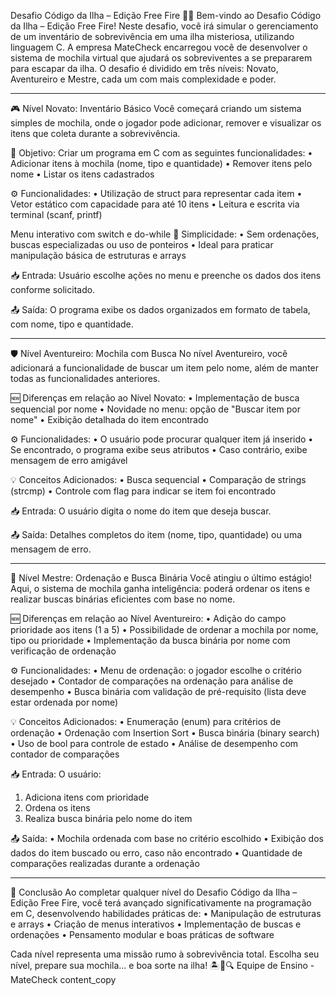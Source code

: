 Desafio Código da Ilha – Edição Free Fire 🔫🎒
Bem-vindo ao Desafio Código da Ilha – Edição Free Fire! Neste desafio, você irá simular o gerenciamento de um inventário de sobrevivência em uma ilha misteriosa, utilizando linguagem C.
A empresa MateCheck encarregou você de desenvolver o sistema de mochila virtual que ajudará os sobreviventes a se prepararem para escapar da ilha. O desafio é dividido em três níveis: Novato, Aventureiro e Mestre, cada um com mais complexidade e poder.
________________________________________
🎮 Nível Novato: Inventário Básico
Você começará criando um sistema simples de mochila, onde o jogador pode adicionar, remover e visualizar os itens que coleta durante a sobrevivência.

🚩 Objetivo:
Criar um programa em C com as seguintes funcionalidades:
•	Adicionar itens à mochila (nome, tipo e quantidade)
•	Remover itens pelo nome
•	Listar os itens cadastrados

⚙️ Funcionalidades:
•	Utilização de struct para representar cada item
•	Vetor estático com capacidade para até 10 itens
•	Leitura e escrita via terminal (scanf, printf)

Menu interativo com switch e do-while
🧠 Simplicidade:
•	Sem ordenações, buscas especializadas ou uso de ponteiros
•	Ideal para praticar manipulação básica de estruturas e arrays

📥 Entrada:
Usuário escolhe ações no menu e preenche os dados dos itens conforme solicitado.

📤 Saída:
O programa exibe os dados organizados em formato de tabela, com nome, tipo e quantidade.
________________________________________

🛡️ Nível Aventureiro: Mochila com Busca
No nível Aventureiro, você adicionará a funcionalidade de buscar um item pelo nome, além de manter todas as funcionalidades anteriores.

🆕 Diferenças em relação ao Nível Novato:
•	Implementação de busca sequencial por nome
•	Novidade no menu: opção de "Buscar item por nome"
•	Exibição detalhada do item encontrado

⚙️ Funcionalidades:
•	O usuário pode procurar qualquer item já inserido
•	Se encontrado, o programa exibe seus atributos
•	Caso contrário, exibe mensagem de erro amigável

💡 Conceitos Adicionados:
•	Busca sequencial
•	Comparação de strings (strcmp)
•	Controle com flag para indicar se item foi encontrado

📥 Entrada:
O usuário digita o nome do item que deseja buscar.

📤 Saída:
Detalhes completos do item (nome, tipo, quantidade) ou uma mensagem de erro.
________________________________________

🧠 Nível Mestre: Ordenação e Busca Binária
Você atingiu o último estágio! Aqui, o sistema de mochila ganha inteligência: poderá ordenar os itens e realizar buscas binárias eficientes com base no nome.

🆕 Diferenças em relação ao Nível Aventureiro:
•	Adição do campo prioridade aos itens (1 a 5)
•	Possibilidade de ordenar a mochila por nome, tipo ou prioridade
•	Implementação da busca binária por nome com verificação de ordenação

⚙️ Funcionalidades:
•	Menu de ordenação: o jogador escolhe o critério desejado
•	Contador de comparações na ordenação para análise de desempenho
•	Busca binária com validação de pré-requisito (lista deve estar ordenada por nome)

💡 Conceitos Adicionados:
•	Enumeração (enum) para critérios de ordenação
•	Ordenação com Insertion Sort
•	Busca binária (binary search)
•	Uso de bool para controle de estado
•	Análise de desempenho com contador de comparações

📥 Entrada:
O usuário:
1.	Adiciona itens com prioridade
2.	Ordena os itens
3.	Realiza busca binária pelo nome do item

📤 Saída:
•	Mochila ordenada com base no critério escolhido
•	Exibição dos dados do item buscado ou erro, caso não encontrado
•	Quantidade de comparações realizadas durante a ordenação
_______________________________________

🏁 Conclusão
Ao completar qualquer nível do Desafio Código da Ilha – Edição Free Fire, você terá avançado significativamente na programação em C, desenvolvendo habilidades práticas de:
•	Manipulação de estruturas e arrays
•	Criação de menus interativos
•	Implementação de buscas e ordenações
•	Pensamento modular e boas práticas de software

Cada nível representa uma missão rumo à sobrevivência total. Escolha seu nível, prepare sua mochila... e boa sorte na ilha! 🏝️💼🔍
Equipe de Ensino - MateCheck content_copy


